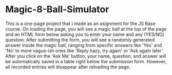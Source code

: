# Magic-8-Ball-Simulator
This is a one-page project that I made as an asignment for the JS Base course. 
On loading the page, you will see a magic ball at the top of the page and an HTML form below asking you to enter your name and any (YES/NO) question.
After submitting the form, you will see a randomly generated answer inside the magic ball, ranging from specific answers like 'Yes'
and 'No' to more vague-ish ones like 'Reply hazy, try again' or 'Ask again later'. After you click on the 'Ask Me' button, your name, question, and answer will be automatically saved in a table right below the submission form. However, all recorded entries will disappear after reloading the page.
